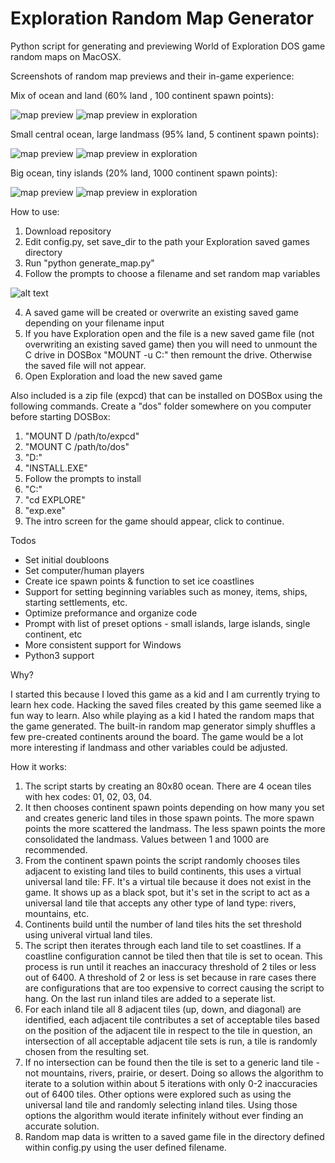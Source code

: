 # Exploration Random Map Generator
Python script for generating and previewing World of Exploration DOS game random maps on MacOSX.

Screenshots of random map previews and their in-game experience:

Mix of ocean and land (60% land , 100 continent spawn points):

![map preview](https://raw.githubusercontent.com/calebfreeman/exp_mapper/master/screenshots/map_preview.png)
![map preview in exploration](https://raw.githubusercontent.com/calebfreeman/exp_mapper/master/screenshots/map_preview_exp.png)

Small central ocean, large landmass (95% land, 5 continent spawn points):

![map preview](https://raw.githubusercontent.com/calebfreeman/exp_mapper/master/screenshots/small_ocean_preview.png)
![map preview in exploration](https://raw.githubusercontent.com/calebfreeman/exp_mapper/master/screenshots/small_ocean_game.png)

Big ocean, tiny islands (20% land, 1000 continent spawn points):

![map preview](https://raw.githubusercontent.com/calebfreeman/exp_mapper/master/screenshots/islands_preview.png)
![map preview in exploration](https://raw.githubusercontent.com/calebfreeman/exp_mapper/master/screenshots/small_islands_game.png)


How to use:

1. Download repository
2. Edit config.py, set save_dir to the path your Exploration saved games directory
2. Run "python generate_map.py"
3. Follow the prompts to choose a filename and set random map variables

![alt text](https://raw.githubusercontent.com/calebfreeman/exp_mapper/master/screenshots/settings.png)


4. A saved game will be created or overwrite an existing saved game depending on your filename input
5. If you have Exploration open and the file is a new saved game file (not overwriting an existing saved game) then you will need to unmount the C drive in DOSBox "MOUNT -u C:" then remount the drive. Otherwise the saved file will not appear.
6. Open Exploration and load the new saved game

Also included is a zip file (expcd) that can be installed on DOSBox using the following commands. Create a "dos" folder somewhere on you computer before starting DOSBox:

1. "MOUNT D /path/to/expcd"
2. "MOUNT C /path/to/dos"
3. "D:"
4. "INSTALL.EXE"
5. Follow the prompts to install
6. "C:"
7. "cd EXPLORE"
8. "exp.exe"
9. The intro screen for the game should appear, click to continue.

Todos

* Set initial doubloons
* Set computer/human players
* Create ice spawn points & function to set ice coastlines
* Support for setting beginning variables such as money, items, ships, starting settlements, etc.
* Optimize preformance and organize code
* Prompt with list of preset options - small islands, large islands, single continent, etc
* More consistent support for Windows
* Python3 support

Why?

I started this because I loved this game as a kid and I am currently trying to learn hex code. Hacking the saved files created by this game seemed like a fun way to learn. Also while playing as a kid I hated the random maps that the game generated. The built-in random map generator simply shuffles a few pre-created continents around the board. The game would be a lot more interesting if landmass and other variables could be adjusted.

How it works:

1. The script starts by creating an 80x80 ocean. There are 4 ocean tiles with hex codes: 01, 02, 03, 04.
2. It then chooses continent spawn points depending on how many you set and creates generic land tiles in those spawn points. The more spawn points the more scattered the landmass. The less spawn points the more consolidated the landmass. Values between 1 and 1000 are recommended.
3. From the continent spawn points the script randomly chooses tiles adjacent to existing land tiles to build continents, this uses a virtual universal land tile: FF. It's a virtual tile because it does not exist in the game. It shows up as a black spot, but it's set in the script to act as a universal land tile that accepts any other type of land type: rivers, mountains, etc.
4. Continents build until the number of land tiles hits the set threshold using univeral virtual land tiles.
5. The script then iterates through each land tile to set coastlines. If a coastline configuration cannot be tiled then that tile is set to ocean. This process is run until it reaches an inaccuracy threshold of 2 tiles or less out of 6400. A threshold of 2 or less is set because in rare cases there are configurations that are too expensive to correct causing the script to hang. On the last run inland tiles are added to a seperate list.
6. For each inland tile all 8 adjacent tiles (up, down, and diagonal) are identified, each adjacent tile contributes a set of acceptable tiles based on the position of the adjacent tile in respect to the tile in question, an intersection of all acceptable adjacent tile sets is run, a tile is randomly chosen from the resulting set.
7. If no intersection can be found then the tile is set to a generic land tile - not mountains, rivers, prairie, or desert. Doing so allows the algorithm to iterate to a solution within about 5 iterations with only 0-2 inaccuracies out of 6400 tiles. Other options were explored such as using the universal land tile and randomly selecting inland tiles. Using those options the algorithm would iterate infinitely without ever finding an accurate solution.
8. Random map data is written to a saved game file in the directory defined within config.py using the user defined filename.
